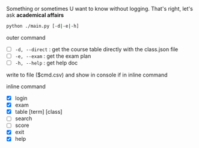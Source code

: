 Something or sometimes U want to know without logging.
That's right, let's ask **academical affairs**

```bash
python ./main.py [-d|-e|-h]
```

outer command
- [ ] `-d, --direct` : get the course table directly with the class.json file
- [ ] `-e, --exam` : get the exam plan
- [ ] `-h, --help` : get help doc

write to file ($cmd.csv) and 
    show in console if in inline command

inline command
- [x] login
- [x] exam
- [x] table [term] [class]
- [ ] search
- [ ] score
- [x] exit
- [x] help